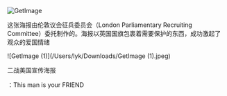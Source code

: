 ![GetImage](/Users/lyk/Downloads/GetImage.jpeg)

这张海报由伦敦议会征兵委员会（London Parliamentary Recruiting Committee）委托制作的。海报以英国国旗包裹着需要保护的东西，成功激起了观众的爱国情绪 

 



![GetImage (1)](/Users/lyk/Downloads/GetImage (1).jpeg)

二战美国宣传海报 

：This man is your FRIEND



